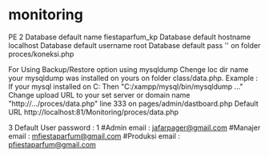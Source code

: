 # monitoring
PE 2
Database default name fiestaparfum_kp 
Database default hostname localhost
Database default username root
Database default pass ''
on folder proces/koneksi.php

For Using Backup/Restore option using mysqldump Chenge loc dir name your mysqldump was installed on yours
on folder class/data.php. Example : If your mysql installed on C: Then "C:/xampp/mysql/bin/mysqldump ..."
Change upload URL to your set server or domain name "http://.../proces/data.php" line 333 on pages/admin/dastboard.php 
Default URL http://localhost:81/Monitoring/proces/data.php 

3 Default User
password : 1
#Admin
email : jafarpager@gmail.com
#Manajer
email : mfiestaparfum@gmail.com
#Produksi 
email : pfiestaparfum@gmail.com
